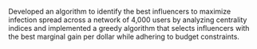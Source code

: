 Developed an algorithm to identify the best influencers to maximize infection spread across a network of 4,000 users by analyzing centrality indices and implemented a greedy algorithm that selects influencers with the best marginal gain per dollar while adhering to budget constraints. 
